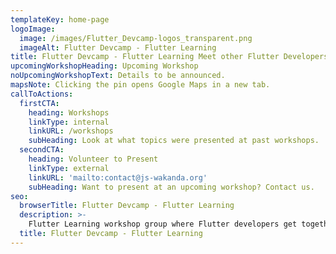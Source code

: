 ```yaml
---
templateKey: home-page
logoImage:
  image: /images/Flutter_Devcamp-logos_transparent.png
  imageAlt: Flutter Devcamp - Flutter Learning
title: Flutter Devcamp - Flutter Learning Meet other Flutter Developers
upcomingWorkshopHeading: Upcoming Workshop
noUpcomingWorkshopText: Details to be announced.
mapsNote: Clicking the pin opens Google Maps in a new tab.
callToActions:
  firstCTA:
    heading: Workshops
    linkType: internal
    linkURL: /workshops
    subHeading: Look at what topics were presented at past workshops.
  secondCTA:
    heading: Volunteer to Present
    linkType: external
    linkURL: 'mailto:contact@js-wakanda.org'
    subHeading: Want to present at an upcoming workshop? Contact us.
seo:
  browserTitle: Flutter Devcamp - Flutter Learning
  description: >-
    Flutter Learning workshop group where Flutter developers get together for presentations and to meet others in the community.
  title: Flutter Devcamp - Flutter Learning
---
```


